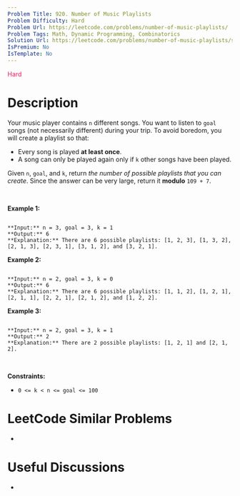 ```yaml
---
Problem Title: 920. Number of Music Playlists
Problem Difficulty: Hard
Problem Url: https://leetcode.com/problems/number-of-music-playlists/
Problem Tags: Math, Dynamic Programming, Combinatorics
Solution Url: https://leetcode.com/problems/number-of-music-playlists/solution/
IsPremium: No
IsTemplate: No
---
```


<span style="color: rgb(233, 30, 99);">Hard</span>

# Description

Your music player contains `n` different songs. You want to listen to `goal` songs (not necessarily different) during your trip. To avoid boredom, you will create a playlist so that:


* Every song is played **at least once**.
* A song can only be played again only if `k` other songs have been played.


Given `n`, `goal`, and `k`, return *the number of possible playlists that you can create*. Since the answer can be very large, return it **modulo** `109 + 7`.


 


**Example 1:**



```

**Input:** n = 3, goal = 3, k = 1
**Output:** 6
**Explanation:** There are 6 possible playlists: [1, 2, 3], [1, 3, 2], [2, 1, 3], [2, 3, 1], [3, 1, 2], and [3, 2, 1].

```

**Example 2:**



```

**Input:** n = 2, goal = 3, k = 0
**Output:** 6
**Explanation:** There are 6 possible playlists: [1, 1, 2], [1, 2, 1], [2, 1, 1], [2, 2, 1], [2, 1, 2], and [1, 2, 2].

```

**Example 3:**



```

**Input:** n = 2, goal = 3, k = 1
**Output:** 2
**Explanation:** There are 2 possible playlists: [1, 2, 1] and [2, 1, 2].

```

 


**Constraints:**


* `0 <= k < n <= goal <= 100`




# LeetCode Similar Problems

- []()

# Useful Discussions

- []()
